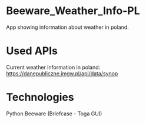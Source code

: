 # Beeware_Weather_Info-PL
App showing information about weather in poland.

# Used APIs
Current weather information in poland:  
https://danepubliczne.imgw.pl/api/data/synop 


# Technologies
Python Beeware (Briefcase - Toga GUI)
